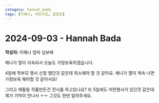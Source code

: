 ```yaml
---
category: hannah_bada
tags: [이해나, 어린이집, 알림장]
---
```


# 2024-09-03 - Hannah Bada

**작성자:** 이해나 엄마 심보배  

해나가 열이 지속되서 오늘도 가정보육하겠습니다. 

4일에 학부모 행사 신청 했던것 같은데
취소해야 할 것 같아요.
해나가 열이 계속 나면 가정보육 해야할 것 같아서요!

그리고
재활용 작품만든건 전시를 하고있나요?
또
5일에도 어떤행사가 있던것 같은데 
제가 기억이 안나서 ㅜㅜ 그것도 한번 알려주세요.


